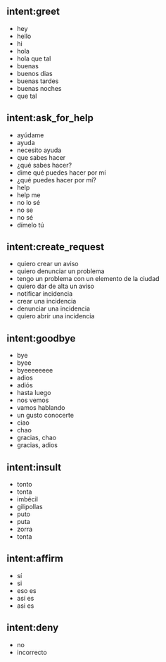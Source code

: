 ## intent:greet
- hey
- hello
- hi
- hola
- hola que tal
- buenas
- buenos dias
- buenas tardes
- buenas noches
- que tal

## intent:ask_for_help
- ayúdame
- ayuda
- necesito ayuda
- que sabes hacer
- ¿qué sabes hacer?
- dime qué puedes hacer por mí
- ¿qué puedes hacer por mí?
- help
- help me
- no lo sé
- no se
- no sé
- dímelo tú

## intent:create_request
- quiero crear un aviso
- quiero denunciar un problema
- tengo un problema con un elemento de la ciudad
- quiero dar de alta un aviso
- notificar incidencia
- crear una incidencia
- denunciar una incidencia
- quiero abrir una incidencia

## intent:goodbye
- bye
- byee
- byeeeeeeee
- adios
- adiós
- hasta luego
- nos vemos
- vamos hablando
- un gusto conocerte
- ciao
- chao
- gracias, chao
- gracias, adios

## intent:insult
- tonto
- tonta
- imbécil
- gilipollas
- puto
- puta
- zorra
- tonta

## intent:affirm
- sí
- si
- eso es
- así es
- asi es

## intent:deny
- no
- incorrecto